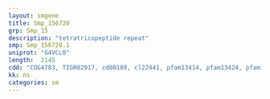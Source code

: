 ```yaml
---
layout: smgene
title: Smp_156720
grp: Smp_15
description: "tetratricopeptide repeat"
smp: Smp_156720.1
uniprot: "G4VCL0"
length:  2145
cdd: "COG4783, TIGR02917, cd00189, cl22441, pfam13414, pfam13424, pfam13428"
kk: ns
categories: sm
---
```

